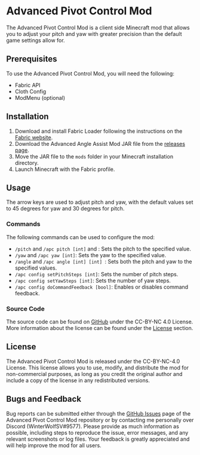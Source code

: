 # Advanced Pivot Control Mod

The Advanced Pivot Control Mod is a client side Minecraft mod that allows you to adjust your pitch and yaw with greater
precision than the default game settings allow for.

## Prerequisites

To use the Advanced Pivot Control Mod, you will need the following:

- Fabric API
- Cloth Config
- ModMenu (optional)

## Installation

1. Download and install Fabric Loader following the instructions on the [Fabric website](https://fabricmc.net/use/).
2. Download the Advanced Angle Assist Mod JAR file from
   the [releases page](https://modrinth.com/mod/advanced-pivot-control/versions).
3. Move the JAR file to the `mods` folder in your Minecraft installation directory.
4. Launch Minecraft with the Fabric profile.

## Usage

The arrow keys are used to adjust pitch and yaw, with the default values set to 45 degrees for yaw and 30 degrees for
pitch.

### Commands

The following commands can be used to configure the mod:

- `/pitch` and `/apc pitch [int]` and : Sets the pitch to the specified value.
- `/yaw` and `/apc yaw [int]`: Sets the yaw to the specified value.
- `/angle` and `/apc angle [int] [int] `: Sets both the pitch and yaw to the specified values.
- `/apc config setPitchSteps [int]`: Sets the number of pitch steps.
- `/apc config setYawSteps [int]`: Sets the number of yaw steps.
- `/apc config doCommandFeedback [bool]`: Enables or disables command feedback.

### Source Code

The source code can be found on [GitHub](https://github.com/WinterWolfSV/Advanced-Pivot-Control) under the CC-BY-NC 4.0
License. More information about the license can be found under the [License](#license) section.

## License

The Advanced Pivot Control Mod is released under the CC-BY-NC-4.0 License. This license allows you to use, modify, and
distribute the mod for non-commercial purposes, as long as you credit the original author and include a copy of the
license in any redistributed versions.

## Bugs and Feedback

Bug reports can be submitted either through the
[GitHub Issues](https://github.com/WinterWolfSV/Advanced-Pivot-Control/issues)
page of the Advanced Pivot Control Mod repository or by contacting me personally over Discord (WinterWolfSV#9577).
Please
provide as much information as possible, including steps to reproduce the issue, error messages, and any relevant
screenshots or log files. Your feedback is greatly appreciated and will help improve the mod for all users.

